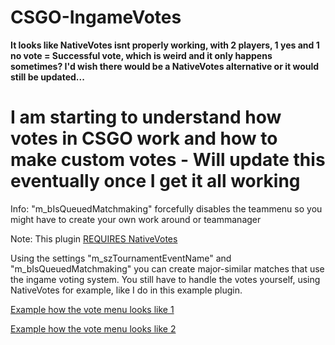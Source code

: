 # CSGO-IngameVotes

**It looks like NativeVotes isnt properly working, with 2 players, 1 yes and 1 no vote = Successful vote, which is weird and it only happens sometimes? I'd wish there would be a NativeVotes alternative or it would still be updated...**

# I am starting to understand how votes in CSGO work and how to make custom votes - Will update this eventually once I get it all working

Info: "m_bIsQueuedMatchmaking" forcefully disables the teammenu so you might have to create your own work around or teammanager

Note: This plugin [REQUIRES NativeVotes](https://forums.alliedmods.net/showthread.php?t=208008)



Using the settings "m_szTournamentEventName" and "m_bIsQueuedMatchmaking" you can create major-similar matches that use the ingame voting system. You still have to handle the votes yourself, using NativeVotes for example, like I do in this example plugin.

[Example how the vote menu looks like 1](https://cdn.discordapp.com/attachments/426980696809144321/427424569087885332/Unbenannt.PNG)

[Example how the vote menu looks like 2](https://cdn.discordapp.com/attachments/426980696809144321/427424570518142976/Unbenannt2.PNG)
